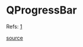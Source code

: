 # QProgressBar


Refs: [1](https://doc.qt.io/qt-6/qprogressbar.html)

[source](../src/progress_bar.cpp)
